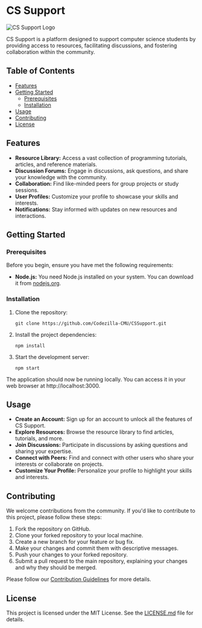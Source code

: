 # CS Support

![CS Support Logo](link_to_logo_image)

CS Support is a platform designed to support computer science students by providing access to resources, facilitating discussions, and fostering collaboration within the community.

## Table of Contents

- [Features](#features)
- [Getting Started](#getting-started)
  - [Prerequisites](#prerequisites)
  - [Installation](#installation)
- [Usage](#usage)
- [Contributing](#contributing)
- [License](#license)

## Features

- **Resource Library:** Access a vast collection of programming tutorials, articles, and reference materials.
- **Discussion Forums:** Engage in discussions, ask questions, and share your knowledge with the community.
- **Collaboration:** Find like-minded peers for group projects or study sessions.
- **User Profiles:** Customize your profile to showcase your skills and interests.
- **Notifications:** Stay informed with updates on new resources and interactions.

## Getting Started

### Prerequisites

Before you begin, ensure you have met the following requirements:

- **Node.js:** You need Node.js installed on your system. You can download it from [nodejs.org](https://nodejs.org/).

### Installation

1. Clone the repository:

   ```shell
   git clone https://github.com/Codezilla-CMU/CSSupport.git

2. Install the project dependencies:

   ```shell
   npm install

3. Start the development server:

   ```shell
   npm start

The application should now be running locally. You can access it in your web browser at http://localhost:3000.

## Usage

- **Create an Account:** Sign up for an account to unlock all the features of CS Support.
- **Explore Resources:** Browse the resource library to find articles, tutorials, and more.
- **Join Discussions:** Participate in discussions by asking questions and sharing your expertise.
- **Connect with Peers:** Find and connect with other users who share your interests or collaborate on projects.
- **Customize Your Profile:** Personalize your profile to highlight your skills and interests.

## Contributing

We welcome contributions from the community. If you'd like to contribute to this project, please follow these steps:

1. Fork the repository on GitHub.
2. Clone your forked repository to your local machine.
3. Create a new branch for your feature or bug fix.
4. Make your changes and commit them with descriptive messages.
5. Push your changes to your forked repository.
6. Submit a pull request to the main repository, explaining your changes and why they should be merged.

Please follow our [Contribution Guidelines](CONTRIBUTING.md) for more details.

## License

This project is licensed under the MIT License. See the [LICENSE.md](LICENSE.md) file for details.

   



   
